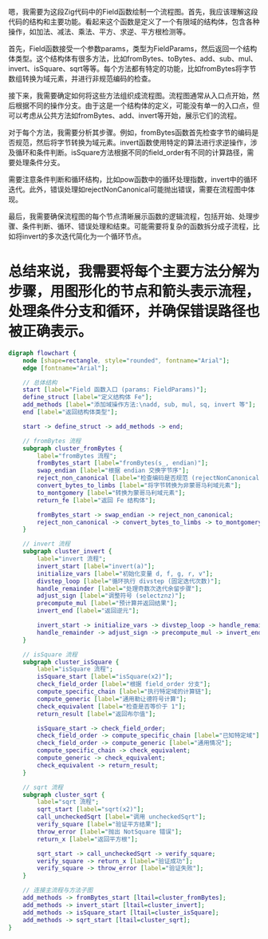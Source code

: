 嗯，我需要为这段Zig代码中的Field函数绘制一个流程图。首先，我应该理解这段代码的结构和主要功能。看起来这个函数是定义了一个有限域的结构体，包含各种操作，如加法、减法、乘法、平方、求逆、平方根检测等。

首先，Field函数接受一个参数params，类型为FieldParams，然后返回一个结构体类型。这个结构体有很多方法，比如fromBytes、toBytes、add、sub、mul、invert、isSquare、sqrt等等。每个方法都有特定的功能，比如fromBytes将字节数组转换为域元素，并进行非规范编码的检查。

接下来，我需要确定如何将这些方法组织成流程图。流程图通常从入口点开始，然后根据不同的操作分支。由于这是一个结构体的定义，可能没有单一的入口点，但可以考虑从公共方法如fromBytes、add、invert等开始，展示它们的流程。

对于每个方法，我需要分析其步骤。例如，fromBytes函数首先检查字节的编码是否规范，然后将字节转换为域元素。invert函数使用特定的算法进行求逆操作，涉及循环和条件判断。isSquare方法根据不同的field_order有不同的计算路径，需要处理条件分支。

需要注意条件判断和循环结构，比如pow函数中的循环处理指数，invert中的循环迭代。此外，错误处理如rejectNonCanonical可能抛出错误，需要在流程图中体现。

最后，我需要确保流程图的每个节点清晰展示函数的逻辑流程，包括开始、处理步骤、条件判断、循环、错误处理和结束。可能需要将复杂的函数拆分成子流程，比如将invert的多次迭代简化为一个循环节点。

总结来说，我需要将每个主要方法分解为步骤，用图形化的节点和箭头表示流程，处理条件分支和循环，并确保错误路径也被正确表示。
================================================
```dot
digraph flowchart {
    node [shape=rectangle, style="rounded", fontname="Arial"];
    edge [fontname="Arial"];

    // 总体结构
    start [label="Field 函数入口 (params: FieldParams)"];
    define_struct [label="定义结构体 Fe"];
    add_methods [label="添加域操作方法:\nadd, sub, mul, sq, invert 等"];
    end [label="返回结构体类型"];

    start -> define_struct -> add_methods -> end;

    // fromBytes 流程
    subgraph cluster_fromBytes {
        label="fromBytes 流程";
        fromBytes_start [label="fromBytes(s_, endian)"];
        swap_endian [label="根据 endian 交换字节序"];
        reject_non_canonical [label="检查编码是否规范 (rejectNonCanonical)"];
        convert_bytes_to_limbs [label="将字节转换为非蒙哥马利域元素"];
        to_montgomery [label="转换为蒙哥马利域元素"];
        return_fe [label="返回 Fe 结构体"];

        fromBytes_start -> swap_endian -> reject_non_canonical;
        reject_non_canonical -> convert_bytes_to_limbs -> to_montgomery -> return_fe;
    }

    // invert 流程
    subgraph cluster_invert {
        label="invert 流程";
        invert_start [label="invert(a)"];
        initialize_vars [label="初始化变量 d, f, g, r, v"];
        divstep_loop [label="循环执行 divstep (固定迭代次数)"];
        handle_remainder [label="处理奇数次迭代余留步骤"];
        adjust_sign [label="调整符号 (selectznz)"];
        precompute_mul [label="预计算并返回结果"];
        invert_end [label="返回逆元"];

        invert_start -> initialize_vars -> divstep_loop -> handle_remainder;
        handle_remainder -> adjust_sign -> precompute_mul -> invert_end;
    }

    // isSquare 流程
    subgraph cluster_isSquare {
        label="isSquare 流程";
        isSquare_start [label="isSquare(x2)"];
        check_field_order [label="根据 field_order 分支"];
        compute_specific_chain [label="执行特定域的计算链"];
        compute_generic [label="通用勒让德符号计算"];
        check_equivalent [label="检查是否等价于 1"];
        return_result [label="返回布尔值"];

        isSquare_start -> check_field_order;
        check_field_order -> compute_specific_chain [label="已知特定域"];
        check_field_order -> compute_generic [label="通用情况"];
        compute_specific_chain -> check_equivalent;
        compute_generic -> check_equivalent;
        check_equivalent -> return_result;
    }

    // sqrt 流程
    subgraph cluster_sqrt {
        label="sqrt 流程";
        sqrt_start [label="sqrt(x2)"];
        call_uncheckedSqrt [label="调用 uncheckedSqrt"];
        verify_square [label="验证平方结果"];
        throw_error [label="抛出 NotSquare 错误"];
        return_x [label="返回平方根"];

        sqrt_start -> call_uncheckedSqrt -> verify_square;
        verify_square -> return_x [label="验证成功"];
        verify_square -> throw_error [label="验证失败"];
    }

    // 连接主流程与方法子图
    add_methods -> fromBytes_start [ltail=cluster_fromBytes];
    add_methods -> invert_start [ltail=cluster_invert];
    add_methods -> isSquare_start [ltail=cluster_isSquare];
    add_methods -> sqrt_start [ltail=cluster_sqrt];
}
```